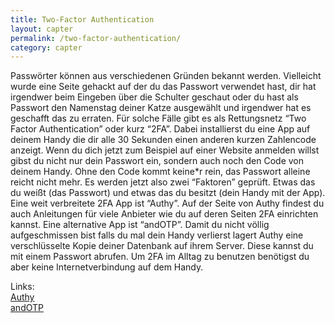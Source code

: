 ```yaml
---
title: Two-Factor Authentication
layout: capter
permalink: /two-factor-authentication/
category: capter
---
```

Passwörter können aus verschiedenen Gründen bekannt werden. Vielleicht wurde eine Seite gehackt auf der du das Passwort verwendet hast, dir hat irgendwer beim Eingeben über die Schulter geschaut oder du hast als Passwort den Namenstag deiner Katze ausgewählt und irgendwer hat es geschafft das zu erraten. Für solche Fälle gibt es als Rettungsnetz “Two Factor Authentication” oder kurz “2FA”. Dabei installierst du eine App auf deinem Handy die dir alle 30 Sekunden einen anderen kurzen Zahlencode anzeigt. Wenn du dich jetzt zum Beispiel auf einer Website anmelden willst gibst du nicht nur dein Passwort ein, sondern auch noch den Code von deinem Handy. Ohne den Code kommt keine*r rein, das Passwort alleine reicht nicht mehr. Es werden jetzt also zwei “Faktoren” geprüft. Etwas das du weißt (das Passwort) und etwas das du besitzt (dein Handy mit der App).
Eine weit verbreitete 2FA App ist “Authy”. Auf der Seite von Authy findest du auch Anleitungen für viele Anbieter wie du auf deren Seiten 2FA einrichten kannst. 
Eine alternative App ist “andOTP”.
Damit du nicht völlig aufgeschmissen bist falls du mal dein Handy verlierst lagert Authy eine verschlüsselte Kopie deiner Datenbank auf ihrem Server. Diese kannst du mit einem Passwort abrufen. Um 2FA im Alltag zu benutzen benötigst du aber keine Internetverbindung auf dem Handy.

Links:<br>
[Authy](https://www.authy.com/)<br>
[andOTP](https://github.com/andOTP/andOTP)<br>
